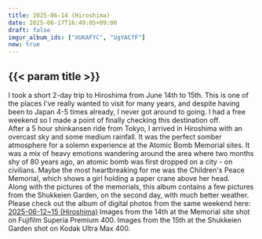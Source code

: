 ```yaml
---
title: 2025-06-14 (Hiroshima)
date: 2025-06-17T16:49:05+09:00
draft: false
imgur_album_ids: ["XUKAFYC", "UgYACfF"]
new: true
---
```


<h2 id="title">{{< param title >}}</h2>

I took a short 2-day trip to Hiroshima from June 14th to 15th. This is one of the places I've really wanted to visit for many years, and despite having been to Japan 4-5 times already, I never got around to going. I had a free weekend so I made a point of finally checking this destination off.<br>
After a 5 hour shinkansen ride from Tokyo, I arrived in Hiroshima with an overcast sky and some medium rainfall. It was the perfect somber atmosphere for a solemn experience at the Atomic Bomb Memorial sites. It was a mix of heavy emotions wandering around the area where two months shy of 80 years ago, an atomic bomb was first dropped on a city - on civilians. Maybe the most heartbreaking for me was the Children's Peace Memorial, which shows a girl holding a paper crane above her head.<br>
Along with the pictures of the memorials, this album contains a few pictures from the Shukkeien Garden, on the second day, with much better weather.<br>
Please check out the album of digital photos from the same weekend here: <a href="/photos/digital/2025-06-12~15_hiroshima">2025-06-12~15 (Hiroshima)</a>
Images from the 14th at the Memorial site shot on Fujifilm Superia Premium 400. Images from the 15th at the Shukkeien Garden shot on Kodak Ultra Max 400.
